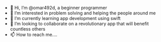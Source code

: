 - 👋 Hi, I’m @omar492d, a beginner programmer
- 👀 I’m interested in problem solving and helping the people around me
- 🌱 I’m currently learning app development using swift
- 💞️ I’m looking to collaborate on a revolutionary app that will benefit countless others
- 📫 How to reach me....

<!---
omar492d/omar492d is a ✨ special ✨ repository because its `README.md` (this file) appears on your GitHub profile.
You can click the Preview link to take a look at your changes.
--->
